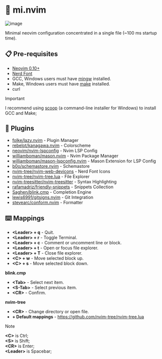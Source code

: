 # 📝 mi.nvim

![image](https://github.com/user-attachments/assets/389e9604-693c-4967-8d36-90a1ded2fee8)

Minimal neovim configuration concentrated in a single file (~100 ms startup time).

## 📋 Pre-requisites
- [Neovim 0.10+](https://neovim.io/)
- [Nerd Font](https://www.nerdfonts.com/)
- GCC, Windows users must have [mingw](https://scoop.sh/#/apps?q=mingw&id=965b35870a2cbc6584a302ef1721c7f18faaef24) installed.
- Make, Windows users must have [make](https://scoop.sh/#/apps?q=make&id=c43ff861c0f1713336e5304d85334a29ffb86317) installed.
- curl

> [!IMPORTANT]
> I recommend using [scoop](https://scoop.sh/) (a command-line installer for Windows) to install GCC and Make;

## 🧩 Plugins

- [folke/lazy.nvim](https://github.com/folke/lazy.nvim) - Plugin Manager
- [rebelot/kanagawa.nvim](https://github.com/rebelot/kanagawa.nvim) - Colorscheme
- [neovim/nvim-lspconfig](https://github.com/neovim/nvim-lspconfig) - Nvim LSP Config
- [williamboman/mason.nvim](https://github.com/williamboman/mason.nvim) - Nvim Package Manager
- [williamboman/mason-lspconfig.nvim](https://github.com/williamboman/mason-lspconfig.nvim) - Mason Extension for LSP Config
- [b0o/schemastore.nvim](https://github.com/b0o/SchemaStore.nvim) - Schemastore
- [nvim-tree/nvim-web-devicons](https://github.com/nvim-tree/nvim-web-devicons) - Nerd Font Icons
- [nvim-tree/nvim-tree.lua](https://github.com/nvim-tree/nvim-tree.lua) - File Explorer
- [nvim-treesitter/nvim-treesitter](https://github.com/nvim-treesitter/nvim-treesitter) - Syntax Highlighting
- [rafamadriz/friendly-snippets](https://github.com/rafamadriz/friendly-snippets) - Snippets Collection
- [Saghen/blink.cmp](https://github.com/Saghen/blink.cmp) - Completion Engine
- [lewis6991/gitsigns.nvim](https://github.com/lewis6991/gitsigns.nvim) - Git Integration
- [stevearc/conform.nvim](https://github.com/stevearc/conform.nvim) - Formatter

## ⌨️ Mappings

- **\<Leader\> + q** - Quit.
- **\<Leader\> + r** - Toggle Terminal.
- **\<Leader\> + c** - Comment or uncomment line or block.
- **\<Leader\> + t** - Open or focus file explorer.
- **\<Leader\> + T** - Close file explorer.
- **\<C\> + w** - Move selected block up.
- **\<C\> + s** - Move selected block down.

**blink.cmp**

- **\<Tab\>** - Select next item.
- **\<S-Tab\>** - Select previous item.
- **\<CR\>** - Confirm.

**nvim-tree**

- **\<CR\>** - Change directory or open file.
- **+ Default mappings** - https://github.com/nvim-tree/nvim-tree.lua

> [!NOTE]
> **\<C\>** is Ctrl;\
> **\<S\>** is Shift;\
> **\<CR\>** is Enter;\
> **\<Leader\>** is Spacebar;

